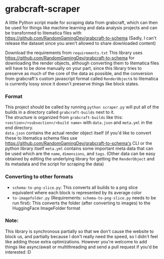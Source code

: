 # grabcraft-scraper
A little Python script made for scraping data from grabcraft, which can then be used for things like machine learning and data analysis projects and can be transformed to litematica files with https://github.com/RandomGamingDev/grabcraft-to-schema (Sadly, I can't release the dataset since you aren't allowed to share downloaded content)

Download the requirements from `requirements.txt`
This library uses https://github.com/RandomGamingDev/grabcraft-to-schema for downloading the render objects, although converting them to litematica files will have to be done manually on your part, since this library tries to preserve as much of the core of the data as possible, and the conversion from grabcraft's custom javascript format called `RenderObject`s to litematica is currently lossy since it doesn't preserve things like block states.

### Format
This project should be called by running `python scraper.py` will put all of the builds in a directory called `grabcraft-builds` next to it. <br/>
The structure is organized from `grabcraft-builds` like this: `<section>/<subsection>/<build name>` with `data.json` and `meta.yml` in the end directory. <br/>
`data.json` contains the actual render object itself (if you'd like to convert these to litematica schema files use https://github.com/RandomGamingDev/grabcraft-to-schema's CLI or the python library itself
`meta.yml` contains some important meta data that can be used which are the `name`, `dimensions`, and `tags`. (Other data can be easy obtained by editing the underlying library for getting the `RenderObject` and its metadata and the script for scraping the data)

### Converting to other formats
- `schema-to-png-slice.py`: This converts all builds to a png slice equivalent where each block is represented by its average color
- `to-imagefolder.py` (Requirements: `schema-to-png-slice.py` needs to be run first): This converts the folder (after converting to images) to the HuggingFace ImageFolder format

### Note:
This library is synchronous partially so that we don't cause the website to block us, and partially because I don't really need the speed, so I didn't feel like adding those extra optimizations. However you're welcome to add things like async/await or multithreading and send a pull request if you'd be interested :D
